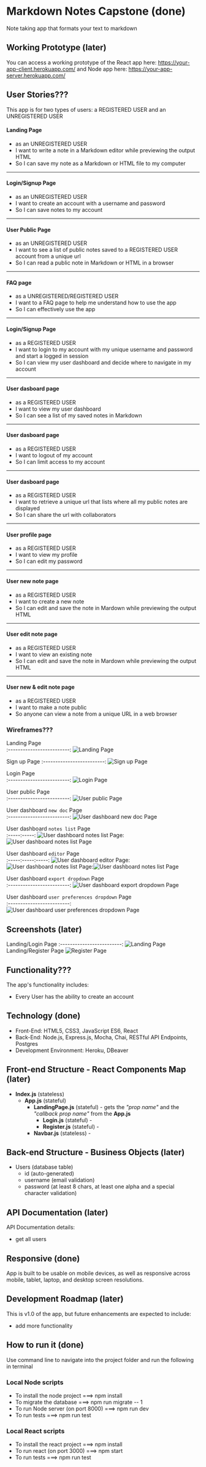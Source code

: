 # Markdown Notes Capstone (done)

Note taking app that formats your text to markdown

## Working Prototype (later)

You can access a working prototype of the React app here: https://your-app-client.herokuapp.com/ and Node app here: https://your-app-server.herokuapp.com/

## User Stories???

This app is for two types of users: a REGISTERED USER and an UNREGISTERED USER

#### Landing Page

- as an UNREGISTERED USER
- I want to write a note in a Markdown editor while previewing the output HTML
- So I can save my note as a Markdown or HTML file to my computer

---

#### Login/Signup Page

- as an UNREGISTERED USER
- I want to create an account with a username and password
- So I can save notes to my account

---

#### User Public Page

- as an UNREGISTERED USER
- I want to see a list of public notes saved to a REGISTERED USER account from a unique url
- So I can read a public note in Markdown or HTML in a browser

---

#### FAQ page

- as a UNREGISTERED/REGISTERED USER
- I want to a FAQ page to help me understand how to use the app
- So I can effectively use the app

---

#### Login/Signup Page

- as a REGISTERED USER
- I want to login to my account with my unique username and password and start a logged in session
- So I can view my user dashboard and decide where to navigate in my account

---

#### User dasboard page

- as a REGISTERED USER
- I want to view my user dashboard
- So I can see a list of my saved notes in Markdown

---

#### User dasboard page

- as a REGISTERED USER
- I want to logout of my account
- So I can limit access to my account

---

#### User dasboard page

- as a REGISTERED USER
- I want to retrieve a unique url that lists where all my public notes are displayed
- So I can share the url with collaborators

---

#### User profile page

- as a REGISTERED USER
- I want to view my profile
- So I can edit my password

---

#### User new note page

- as a REGISTERED USER
- I want to create a new note
- So I can edit and save the note in Mardown while previewing the output HTML

---

#### User edit note page

- as a REGISTERED USER
- I want to view an existing note
- So I can edit and save the note in Mardown while previewing the output HTML

---

#### User new & edit note page

- as a REGISTERED USER
- I want to make a note public
- So anyone can view a note from a unique URL in a web browser

### Wireframes???

Landing Page  
:-------------------------: 
![Landing Page](./github-images/wireframes/landing-page-wireframe3.png)

Sign up Page
:-------------------------:
![Sign up Page](./github-images/wireframes/signup-page-wireframe.png)

Login Page  
:-------------------------:
![Login Page](./github-images/wireframes/login-page-wireframe.png)

User public Page  
:-------------------------: 
![User public Page](./github-images/wireframes/user-public-page-wireframe.png)

User dashboard `new doc` Page  
:-------------------------: 
![User dashboard `new doc` Page](./github-images/wireframes/dashboard-new-page-wireframe.png)

User dashboard `notes list` Page  
:-----:-----:
![User dashboard `notes list` Page](./github-images/wireframes/dashboard-list-page-wireframe.png):![User dashboard `notes list` Page](./github-images/wireframes/dashboard-list-page-wireframe_mobile.png)

User dashboard `editor` Page  
:-----:-----:-----:
![User dashboard `editor` Page](./github-images/wireframes/dashboard-editor-wireframe.png):![User dashboard `notes list` Page](./github-images/wireframes/dashboard-editor-wireframe_mobile.png):![User dashboard `notes list` Page](./github-images/wireframes/dashboard-preview-wireframe_mobile.png)

User dashboard `export dropdown` Page  
:-------------------------: 
![User dashboard `export dropdown` Page](./github-images/wireframes/dashboard-export-page-wireframe.png)

User dashboard `user preferences dropdown` Page  
:-------------------------: 
![User dashboard `user preferences dropdown` Page](./github-images/wireframes/dashboard-profile-logout-page-wireframe.png)


## Screenshots (later)

Landing/Login Page
:-------------------------:
![Landing Page](/github-images/screenshots/login-page-screenshot.png)
Landing/Register Page
![Register Page](/github-images/screenshots/login-page-screenshot.png)

## Functionality???

The app's functionality includes:

- Every User has the ability to create an account

## Technology (done)

- Front-End: HTML5, CSS3, JavaScript ES6, React
- Back-End: Node.js, Express.js, Mocha, Chai, RESTful API Endpoints, Postgres
- Development Environment: Heroku, DBeaver

## Front-end Structure - React Components Map (later)

- **Index.js** (stateless)
  - **App.js** (stateful)
    - **LandingPage.js** (stateful) - gets the _"prop name"_ and the _"callback prop name"_ from the **App.js**
      - **Login.js** (stateful) -
      - **Register.js** (stateful) -
    - **Navbar.js** (stateless) -

## Back-end Structure - Business Objects (later)

- Users (database table)
  - id (auto-generated)
  - username (email validation)
  - password (at least 8 chars, at least one alpha and a special character validation)

## API Documentation (later)

API Documentation details:

- get all users

## Responsive (done)

App is built to be usable on mobile devices, as well as responsive across mobile, tablet, laptop, and desktop screen resolutions.

## Development Roadmap (later)

This is v1.0 of the app, but future enhancements are expected to include:

- add more functionality

## How to run it (done)

Use command line to navigate into the project folder and run the following in terminal

### Local Node scripts

- To install the node project ===> npm install
- To migrate the database ===> npm run migrate -- 1
- To run Node server (on port 8000) ===> npm run dev
- To run tests ===> npm run test

### Local React scripts

- To install the react project ===> npm install
- To run react (on port 3000) ===> npm start
- To run tests ===> npm run test
